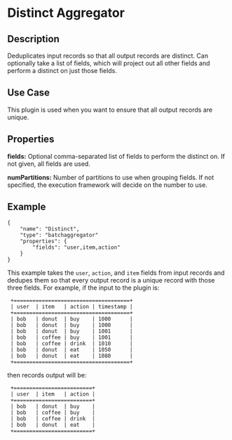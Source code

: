 # Distinct Aggregator

Description
-----------
Deduplicates input records so that all output records are distinct.
Can optionally take a list of fields, which will project out all other fields and perform a distinct on just those fields.


Use Case
--------
This plugin is used when you want to ensure that all output records are unique.


Properties
----------
**fields:** Optional comma-separated list of fields to perform the distinct on. If not given, all fields are used.

**numPartitions:** Number of partitions to use when grouping fields. If not specified, the execution
framework will decide on the number to use.

Example
-------

    {
        "name": "Distinct",
        "type": "batchaggregator"
        "properties": {
            "fields": "user,item,action"
        }
    }


This example takes the ``user``, ``action``, and ``item`` fields from input records and dedupes them so that every
output record is a unique record with those three fields. For example, if the input to the plugin is:

     +=====================================+
     | user  | item   | action | timestamp |
     +=====================================+
     | bob   | donut  | buy    | 1000      |
     | bob   | donut  | buy    | 1000      |
     | bob   | donut  | buy    | 1001      |
     | bob   | coffee | buy    | 1001      |
     | bob   | coffee | drink  | 1010      |
     | bob   | donut  | eat    | 1050      |
     | bob   | donut  | eat    | 1080      |
     +=====================================+

then records output will be:

     +=========================+
     | user  | item   | action |
     +=========================+
     | bob   | donut  | buy    |
     | bob   | coffee | buy    |
     | bob   | coffee | drink  |
     | bob   | donut  | eat    |
     +=========================+